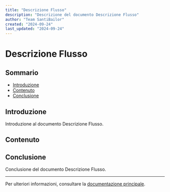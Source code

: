 ```yaml
---
title: "Descrizione Flusso"
description: "Descrizione del documento Descrizione Flusso"
author: "Team SantiBailor"
created: "2024-09-24"
last_updated: "2024-09-24"
---
```


# Descrizione Flusso

## Sommario
- [Introduzione](#introduzione)
- [Contenuto](#contenuto)
- [Conclusione](#conclusione)

## Introduzione
Introduzione al documento Descrizione Flusso.

## Contenuto


## Conclusione
Conclusione del documento Descrizione Flusso.

---
Per ulteriori informazioni, consultare la [documentazione principale](../README.md).
